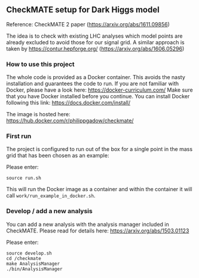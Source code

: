 ## CheckMATE setup for Dark Higgs model

Reference: CheckMATE 2 paper (https://arxiv.org/abs/1611.09856)

The idea is to check with existing LHC analyses which model points are already excluded to avoid those for our signal grid.
A similar approach is taken by https://contur.hepforge.org/ (https://arxiv.org/abs/1606.05296)

### How to use this project

The whole code is provided as a Docker container. This avoids the nasty installation and guarantees the code to run.
If you are not familiar with Docker, please have a look here: https://docker-curriculum.com/
Make sure that you have Docker installed before you continue. You can install Docker following this link: https://docs.docker.com/install/

The image is hosted here: https://hub.docker.com/r/philippgadow/checkmate/

### First run

The project is configured to run out of the box for a single point in the mass grid that has been chosen as an example:

Please enter:
```
source run.sh
```

This will run the Docker image as a container and within the container it will call `work/run_example_in_docker.sh`.


### Develop / add a new analysis

You can add a new analysis with the analysis manager included in CheckMATE.
Please read for details here: https://arxiv.org/abs/1503.01123

Please enter:
```
source develop.sh
cd /checkmate
make AnalysisManager
./bin/AnalysisManager
```
